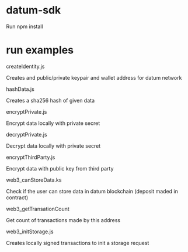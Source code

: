 # datum-sdk

Run npm install

# run examples 


createIdentity.js

Creates and public/private keypair and wallet address for datum network


hashData.js

Creates a sha256 hash of given data


encryptPrivate.js

Encrypt data locally with private secret


decryptPrivate.js

Decrypt data locally with private secret


encryptThirdParty.js

Encrypt data with public key from third party


web3_canStoreData.ks

Check if the user can store data in datum blockchain (deposit maded in contract)


web3_getTransationCount

Get count of transactions made by this address


web3_initStorage.js

Creates locally signed transactions to init a storage request








